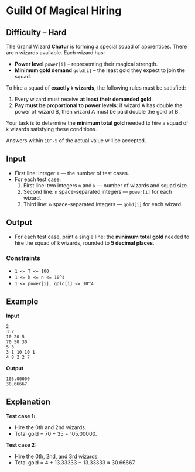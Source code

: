 # Guild Of Magical Hiring
## Difficulty – Hard 

The Grand Wizard **Chatur** is forming a special squad of apprentices. There are `n` wizards available. Each wizard has:  

- **Power level** `power[i]` – representing their magical strength.  
- **Minimum gold demand** `gold[i]` – the least gold they expect to join the squad.  

To hire a squad of **exactly `k` wizards**, the following rules must be satisfied:

1. Every wizard must receive **at least their demanded gold**.  
2. **Pay must be proportional to power levels**: if wizard A has double the power of wizard B, then wizard A must be paid double the gold of B.  

Your task is to determine the **minimum total gold** needed to hire a squad of `k` wizards satisfying these conditions.  

Answers within `10^-5` of the actual value will be accepted.


## Input 
- First line: integer `T` — the number of test cases.  
- For each test case:  
  1. First line: two integers `n` and `k` — number of wizards and squad size.  
  2. Second line: `n` space-separated integers — `power[i]` for each wizard.  
  3. Third line: `n` space-separated integers — `gold[i]` for each wizard.  


## Output 
- For each test case, print a single line: the **minimum total gold** needed to hire the squad of `k` wizards, rounded to **5 decimal places**.  


### Constraints
- `1 <= T <= 100`  
- `1 <= k <= n <= 10^4`  
- `1 <= power[i], gold[i] <= 10^4`  

## Example

**Input**  
```
2
3 2
10 20 5
70 50 30
5 3
3 1 10 10 1
4 8 2 2 7
```


**Output**  
```
105.00000
30.66667
```

## Explanation

**Test case 1:**  
- Hire the 0th and 2nd wizards.  
- Total gold = 70 + 35 = 105.00000.  

**Test case 2:**  
- Hire the 0th, 2nd, and 3rd wizards.  
- Total gold = 4 + 13.33333 + 13.33333 ≈ 30.66667.  
